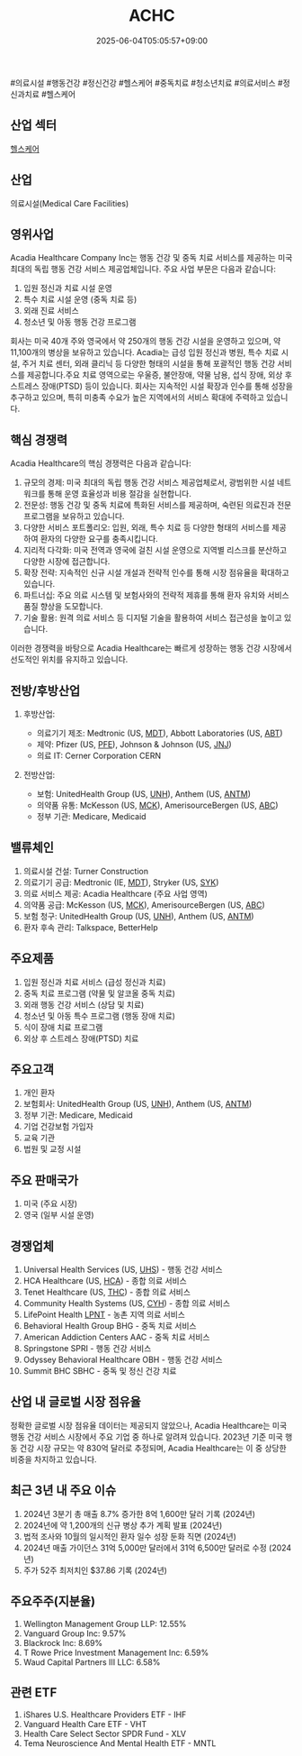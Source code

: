 ﻿---
title: "ACHC"
date: 2025-06-04T05:05:57+09:00
lastmod: 2025-06-04T05:05:57+09:00
type: docs
sidebar:
  open: true
weight: 17
---
<div style="display:none">
  <meta property="article:published_time" content="2025-06-03T20:05:57Z" />
  <meta property="article:modified_time" content="2025-06-03T20:05:57Z" />
</div>
#의료시설 #행동건강 #정신건강  #헬스케어 #중독치료 #청소년치료 #의료서비스 #정신과치료 #헬스케어

## 산업 섹터

[헬스케어](/industry-study/2산업헬스케어/)

## 산업

의료시설(Medical Care Facilities)

## 영위사업

Acadia Healthcare Company Inc는 행동 건강 및 중독 치료 서비스를 제공하는 미국 최대의 독립 행동 건강 서비스 제공업체입니다. 주요 사업 부문은 다음과 같습니다:

1. 입원 정신과 치료 시설 운영
2. 특수 치료 시설 운영 (중독 치료 등)
3. 외래 진료 서비스
4. 청소년 및 아동 행동 건강 프로그램

회사는 미국 40개 주와 영국에서 약 250개의 행동 건강 시설을 운영하고 있으며, 약 11,100개의 병상을 보유하고 있습니다. Acadia는 급성 입원 정신과 병원, 특수 치료 시설, 주거 치료 센터, 외래 클리닉 등 다양한 형태의 시설을 통해 포괄적인 행동 건강 서비스를 제공합니다.주요 치료 영역으로는 우울증, 불안장애, 약물 남용, 섭식 장애, 외상 후 스트레스 장애(PTSD) 등이 있습니다. 회사는 지속적인 시설 확장과 인수를 통해 성장을 추구하고 있으며, 특히 미충족 수요가 높은 지역에서의 서비스 확대에 주력하고 있습니다.

## 핵심 경쟁력

Acadia Healthcare의 핵심 경쟁력은 다음과 같습니다:

1. 규모의 경제: 미국 최대의 독립 행동 건강 서비스 제공업체로서, 광범위한 시설 네트워크를 통해 운영 효율성과 비용 절감을 실현합니다.
2. 전문성: 행동 건강 및 중독 치료에 특화된 서비스를 제공하며, 숙련된 의료진과 전문 프로그램을 보유하고 있습니다.
3. 다양한 서비스 포트폴리오: 입원, 외래, 특수 치료 등 다양한 형태의 서비스를 제공하여 환자의 다양한 요구를 충족시킵니다.
4. 지리적 다각화: 미국 전역과 영국에 걸친 시설 운영으로 지역별 리스크를 분산하고 다양한 시장에 접근합니다.
5. 확장 전략: 지속적인 신규 시설 개설과 전략적 인수를 통해 시장 점유율을 확대하고 있습니다.
6. 파트너십: 주요 의료 시스템 및 보험사와의 전략적 제휴를 통해 환자 유치와 서비스 품질 향상을 도모합니다.
7. 기술 활용: 원격 의료 서비스 등 디지털 기술을 활용하여 서비스 접근성을 높이고 있습니다.

이러한 경쟁력을 바탕으로 Acadia Healthcare는 빠르게 성장하는 행동 건강 시장에서 선도적인 위치를 유지하고 있습니다.

## 전방/후방산업

1. 후방산업:
    
    - 의료기기 제조: Medtronic (US, [MDT](/company-analysis/mdt/)), Abbott Laboratories (US, [ABT](/company-analysis/abt/))
    - 제약: Pfizer (US, [PFE](/company-analysis/pfe/)), Johnson & Johnson (US, [JNJ](/company-analysis/jnj/))
    - 의료 IT: Cerner Corporation CERN
    
2. 전방산업:
    
    - 보험: UnitedHealth Group (US, [UNH](/company-analysis/unh/)), Anthem (US, [ANTM](/company-analysis/antm/))
    - 의약품 유통: McKesson (US, [MCK](/company-analysis/mck/)), AmerisourceBergen (US, [ABC](/company-analysis/abc/))
    - 정부 기관: Medicare, Medicaid

## 밸류체인

1. 의료시설 건설: Turner Construction
2. 의료기기 공급: Medtronic (IE, [MDT](/company-analysis/mdt/)), Stryker (US, [SYK](/company-analysis/syk/))
3. 의료 서비스 제공: Acadia Healthcare (주요 사업 영역)
4. 의약품 공급: McKesson (US, [MCK](/company-analysis/mck/)), AmerisourceBergen (US, [ABC](/company-analysis/abc/))
5. 보험 청구: UnitedHealth Group (US, [UNH](/company-analysis/unh/)), Anthem (US, [ANTM](/company-analysis/antm/))
6. 환자 후속 관리: Talkspace, BetterHelp

## 주요제품

1. 입원 정신과 치료 서비스 (급성 정신과 치료)
2. 중독 치료 프로그램 (약물 및 알코올 중독 치료)
3. 외래 행동 건강 서비스 (상담 및 치료)
4. 청소년 및 아동 특수 프로그램 (행동 장애 치료)
5. 식이 장애 치료 프로그램
6. 외상 후 스트레스 장애(PTSD) 치료

## 주요고객

1. 개인 환자
2. 보험회사: UnitedHealth Group (US, [UNH](/company-analysis/unh/)), Anthem (US, [ANTM](/company-analysis/antm/))
3. 정부 기관: Medicare, Medicaid
4. 기업 건강보험 가입자
5. 교육 기관
6. 법원 및 교정 시설

## 주요 판매국가

1. 미국 (주요 시장)
2. 영국 (일부 시설 운영)

## 경쟁업체

1. Universal Health Services (US, [UHS](/company-analysis/uhs/)) - 행동 건강 서비스
2. HCA Healthcare (US, [HCA](/company-analysis/hca/)) - 종합 의료 서비스
3. Tenet Healthcare (US, [THC](/company-analysis/thc/)) - 종합 의료 서비스
4. Community Health Systems (US, [CYH](/company-analysis/cyh/)) - 종합 의료 서비스
5. LifePoint Health [LPNT](/company-analysis/lpnt/) - 농촌 지역 의료 서비스
6. Behavioral Health Group BHG - 중독 치료 서비스
7. American Addiction Centers AAC - 중독 치료 서비스
8. Springstone SPRI - 행동 건강 서비스
9. Odyssey Behavioral Healthcare OBH - 행동 건강 서비스
10. Summit BHC SBHC - 중독 및 정신 건강 치료

## 산업 내 글로벌 시장 점유율

정확한 글로벌 시장 점유율 데이터는 제공되지 않았으나, Acadia Healthcare는 미국 행동 건강 서비스 시장에서 주요 기업 중 하나로 알려져 있습니다. 2023년 기준 미국 행동 건강 시장 규모는 약 830억 달러로 추정되며, Acadia Healthcare는 이 중 상당한 비중을 차지하고 있습니다.

## 최근 3년 내 주요 이슈

1. 2024년 3분기 총 매출 8.7% 증가한 8억 1,600만 달러 기록 (2024년)
2. 2024년에 약 1,200개의 신규 병상 추가 계획 발표 (2024년)
3. 법적 조사와 10월의 일시적인 환자 일수 성장 둔화 직면 (2024년)
4. 2024년 매출 가이던스 31억 5,000만 달러에서 31억 6,500만 달러로 수정 (2024년)
5. 주가 52주 최저치인 $37.86 기록 (2024년)

## 주요주주(지분율)

1. Wellington Management Group LLP: 12.55%
2. Vanguard Group Inc: 9.57%
3. Blackrock Inc: 8.69%
4. T Rowe Price Investment Management Inc: 6.59%
5. Waud Capital Partners III LLC: 6.58%

## 관련 ETF

1. iShares U.S. Healthcare Providers ETF - IHF
2. Vanguard Health Care ETF - VHT
3. Health Care Select Sector SPDR Fund - XLV
4. Tema Neuroscience And Mental Health ETF - MNTL
